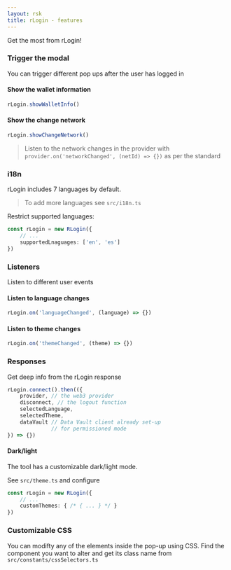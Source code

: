 ```yaml
---
layout: rsk
title: rLogin - features
---
```


Get the most from rLogin!

### Trigger the modal

You can trigger different pop ups after the user has logged in

#### Show the wallet information

```typescript
rLogin.showWalletInfo()
```

#### Show the change network

```typescript
rLogin.showChangeNetwork()
```

> Listen to the network changes in the provider with `provider.on('networkChanged', (netId) => {})` as per the standard

### i18n

rLogin includes 7 languages by default.

> To add more languages see `src/i18n.ts`


Restrict supported languages:

```typescript
const rLogin = new RLogin({
    // ...
    supportedLnaguages: ['en', 'es']
})
```

### Listeners

Listen to different user events

#### Listen to language changes

```typescript
rLogin.on('languageChanged', (language) => {})
```

#### Listen to theme changes

```typescript
rLogin.on('themeChanged', (theme) => {})
```

### Responses

Get deep info from the rLogin response

```typescript
rLogin.connect().then(({
    provider, // the web3 provider
    disconnect, // the logout function
    selectedLanguage,
    selectedTheme,
    dataVault // Data Vault client already set-up
              // for permissioned mode
}) => {})
```

#### Dark/light

The tool has a customizable dark/light mode.

See `src/theme.ts` and configure

```typescript
const rLogin = new RLogin({
    // ...
    customThemes: { /* { ... } */ }
})
```

### Customizable CSS

You can modifty any of the elements inside the pop-up using CSS. Find the component you want to alter and get its class name from `src/constants/cssSelectors.ts`
